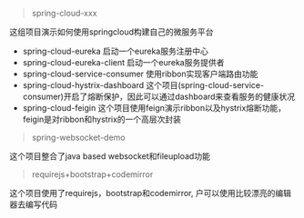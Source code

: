 > spring-cloud-xxx

这组项目演示如何使用springcloud构建自己的微服务平台

- spring-cloud-eureka 启动一个eureka服务注册中心
- spring-cloud-eureka-client 启动一个eureka服务提供者
- spring-cloud-service-consumer 使用ribbon实现客户端路由功能
- spring-cloud-hystrix-dashboard 这个项目(spring-cloud-service-consumer)开启了熔断保护，因此可以通过dashboard来查看服务的健康状况
- spring-cloud-feigin 这个项目使用feign演示ribbon以及hystrix熔断功能，feigin是对ribbon和hystrix的一个高层次封装

> spring-websocket-demo  

这个项目整合了java based websocket和fileupload功能

> requirejs+bootstrap+codemirror

这个项目使用了requirejs，bootstrap和codemirror, 户可以使用比较漂亮的编辑器去编写代码
